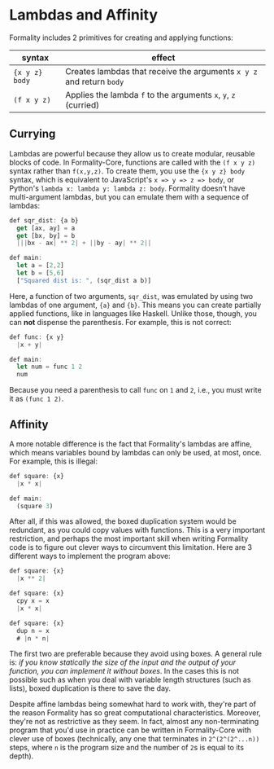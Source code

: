 # Lambdas and Affinity

Formality includes 2 primitives for creating and applying functions:

syntax | effect
--- | ---
`{x y z} body` | Creates lambdas that receive the arguments `x y z` and return `body` 
`(f x y z)` | Applies the lambda `f` to the arguments `x`, `y`, `z` (curried)

## Currying

Lambdas are powerful because they allow us to create modular, reusable blocks of code. In Formality-Core, functions are called with the `(f x y z)` syntax rather than `f(x,y,z)`. To create them, you use the `{x y z} body` syntax, which is equivalent to JavaScript's `x => y => z => body`, or Python's `lambda x: lambda y: lambda z: body`. Formality doesn't have multi-argument lambdas, but you can emulate them with a sequence of lambdas:

```javascript
def sqr_dist: {a b}
  get [ax, ay] = a
  get [bx, by] = b
  |||bx - ax| ** 2| + ||by - ay| ** 2||

def main:
  let a = [2,2]
  let b = [5,6]
  ["Squared dist is: ", (sqr_dist a b)]
```

Here, a function of two arguments, `sqr_dist`, was emulated by using two lambdas of one argument, `{a}` and `{b}`. This means you can create partially applied functions, like in languages like Haskell. Unlike those, though, you can **not** dispense the parenthesis. For example, this is not correct:

```javascript
def func: {x y}
  |x + y|

def main:
  let num = func 1 2
  num
```

Because you need a parenthesis to call `func` on `1` and `2`, i.e., you must write it as `(func 1 2)`. 

## Affinity

A more notable difference is the fact that Formality's lambdas are affine, which means variables bound by lambdas can only be used, at most, once. For example, this is illegal:

```javascript
def square: {x}
  |x * x|

def main:
  (square 3)
```

After all, if this was allowed, the boxed duplication system would be redundant, as you could copy values with functions. This is a very important restriction, and perhaps the most important skill when writing Formality code is to figure out clever ways to circumvent this limitation. Here are 3 different ways to implement the program above:

```javascript
def square: {x}
  |x ** 2|

def square: {x}
  cpy x = x
  |x * x|

def square: {x}
  dup n = x
  # |n * n|
```

The first two are preferable because they avoid using boxes. A general rule is: *if you know statically the size of the input and the output of your function, you can implement it without boxes*. In the cases this is not possible such as when you deal with variable length structures (such as lists), boxed duplication is there to save the day. 

Despite affine lambdas being somewhat hard to work with, they're part of the reason Formality has so great computational characteristics. Moreover, they're not as restrictive as they seem. In fact, almost any non-terminating program that you'd use in practice can be written in Formality-Core with clever use of boxes (technically, any one that terminates in `2^(2^(2^...n))` steps, where `n` is the program size and the number of `2`s is equal to its depth).